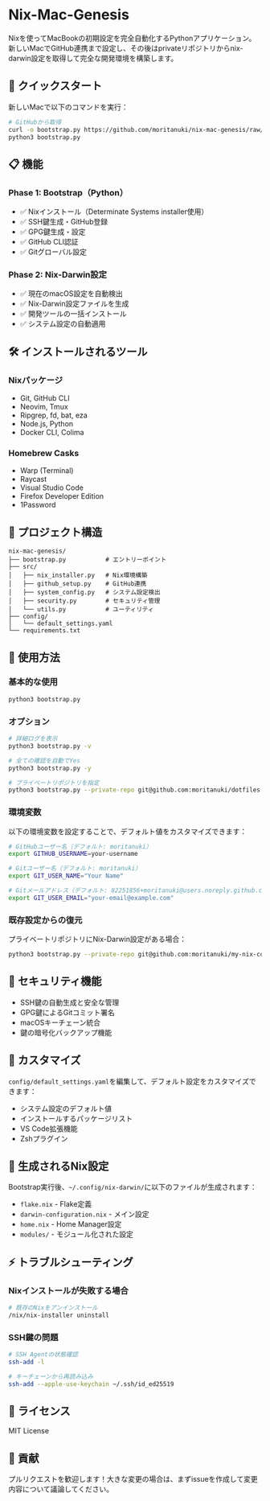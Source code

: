 # Nix-Mac-Genesis

Nixを使ってMacBookの初期設定を完全自動化するPythonアプリケーション。新しいMacでGitHub連携まで設定し、その後はprivateリポジトリからnix-darwin設定を取得して完全な開発環境を構築します。

## 🚀 クイックスタート

新しいMacで以下のコマンドを実行：

```bash
# GitHubから取得
curl -o bootstrap.py https://github.com/moritanuki/nix-mac-genesis/raw/main/bootstrap.py
python3 bootstrap.py
```

## 📋 機能

### Phase 1: Bootstrap（Python）
- ✅ Nixインストール（Determinate Systems installer使用）
- ✅ SSH鍵生成・GitHub登録
- ✅ GPG鍵生成・設定
- ✅ GitHub CLI認証
- ✅ Gitグローバル設定

### Phase 2: Nix-Darwin設定
- ✅ 現在のmacOS設定を自動検出
- ✅ Nix-Darwin設定ファイルを生成
- ✅ 開発ツールの一括インストール
- ✅ システム設定の自動適用

## 🛠️ インストールされるツール

### Nixパッケージ
- Git, GitHub CLI
- Neovim, Tmux
- Ripgrep, fd, bat, eza
- Node.js, Python
- Docker CLI, Colima

### Homebrew Casks
- Warp (Terminal)
- Raycast
- Visual Studio Code
- Firefox Developer Edition
- 1Password

## 📁 プロジェクト構造

```
nix-mac-genesis/
├── bootstrap.py           # エントリーポイント
├── src/
│   ├── nix_installer.py   # Nix環境構築
│   ├── github_setup.py    # GitHub連携
│   ├── system_config.py   # システム設定検出
│   ├── security.py        # セキュリティ管理
│   └── utils.py           # ユーティリティ
├── config/
│   └── default_settings.yaml
└── requirements.txt
```

## 🔧 使用方法

### 基本的な使用

```bash
python3 bootstrap.py
```

### オプション

```bash
# 詳細ログを表示
python3 bootstrap.py -v

# 全ての確認を自動でYes
python3 bootstrap.py -y

# プライベートリポジトリを指定
python3 bootstrap.py --private-repo git@github.com:moritanuki/dotfiles.git
```

### 環境変数

以下の環境変数を設定することで、デフォルト値をカスタマイズできます：

```bash
# GitHubユーザー名（デフォルト: moritanuki）
export GITHUB_USERNAME=your-username

# Gitユーザー名（デフォルト: moritanuki）
export GIT_USER_NAME="Your Name"

# Gitメールアドレス（デフォルト: 82251856+moritanuki@users.noreply.github.com）
export GIT_USER_EMAIL="your-email@example.com"
```

### 既存設定からの復元

プライベートリポジトリにNix-Darwin設定がある場合：

```bash
python3 bootstrap.py --private-repo git@github.com:moritanuki/my-nix-config.git
```

## 🔐 セキュリティ機能

- SSH鍵の自動生成と安全な管理
- GPG鍵によるGitコミット署名
- macOSキーチェーン統合
- 鍵の暗号化バックアップ機能

## 📝 カスタマイズ

`config/default_settings.yaml`を編集して、デフォルト設定をカスタマイズできます：

- システム設定のデフォルト値
- インストールするパッケージリスト
- VS Code拡張機能
- Zshプラグイン

## 🔄 生成されるNix設定

Bootstrap実行後、`~/.config/nix-darwin/`に以下のファイルが生成されます：

- `flake.nix` - Flake定義
- `darwin-configuration.nix` - メイン設定
- `home.nix` - Home Manager設定
- `modules/` - モジュール化された設定

## ⚡ トラブルシューティング

### Nixインストールが失敗する場合

```bash
# 既存のNixをアンインストール
/nix/nix-installer uninstall
```

### SSH鍵の問題

```bash
# SSH Agentの状態確認
ssh-add -l

# キーチェーンから再読み込み
ssh-add --apple-use-keychain ~/.ssh/id_ed25519
```

## 📄 ライセンス

MIT License

## 🤝 貢献

プルリクエストを歓迎します！大きな変更の場合は、まずissueを作成して変更内容について議論してください。
